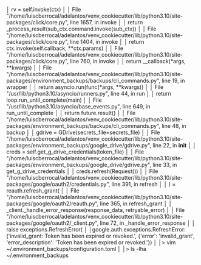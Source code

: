 │    rv = self.invoke(ctx)                                                                                                                                                                   │
│  File "/home/luiscberrocal/adelantos/venv_cookiecutter/lib/python3.10/site-packages/click/core.py", line 1657, in invoke                                                                   │
│    return _process_result(sub_ctx.command.invoke(sub_ctx))                                                                                                                                 │
│  File "/home/luiscberrocal/adelantos/venv_cookiecutter/lib/python3.10/site-packages/click/core.py", line 1404, in invoke                                                                   │
│    return ctx.invoke(self.callback, **ctx.params)                                                                                                                                          │
│  File "/home/luiscberrocal/adelantos/venv_cookiecutter/lib/python3.10/site-packages/click/core.py", line 760, in invoke                                                                    │
│    return __callback(*args, **kwargs)                                                                                                                                                      │
│  File "/home/luiscberrocal/adelantos/venv_cookiecutter/lib/python3.10/site-packages/environment_backups/backups/cli_commands.py", line 19, in wrapper                                      │
│    return asyncio.run(func(*args, **kwargs))                                                                                                                                               │
│  File "/usr/lib/python3.10/asyncio/runners.py", line 44, in run                                                                                                                            │
│    return loop.run_until_complete(main)                                                                                                                                                    │
│  File "/usr/lib/python3.10/asyncio/base_events.py", line 649, in run_until_complete                                                                                                        │
│    return future.result()                                                                                                                                                                  │
│  File "/home/luiscberrocal/adelantos/venv_cookiecutter/lib/python3.10/site-packages/environment_backups/backups/cli_commands.py", line 48, in backup                                       │
│    gdrive = GDrive(secrets_file=secrets_file)                                                                                                                                              │
│  File "/home/luiscberrocal/adelantos/venv_cookiecutter/lib/python3.10/site-packages/environment_backups/google_drive/gdrive.py", line 22, in __init__                                      │
│    creds = self.get_g_drive_credentials(token_file)                                                                                                                                        │
│  File "/home/luiscberrocal/adelantos/venv_cookiecutter/lib/python3.10/site-packages/environment_backups/google_drive/gdrive.py", line 33, in get_g_drive_credentials                       │
│    creds.refresh(Request())                                                                                                                                                                │
│  File "/home/luiscberrocal/adelantos/venv_cookiecutter/lib/python3.10/site-packages/google/oauth2/credentials.py", line 391, in refresh                                                    │
│    ) = reauth.refresh_grant(                                                                                                                                                               │
│  File "/home/luiscberrocal/adelantos/venv_cookiecutter/lib/python3.10/site-packages/google/oauth2/reauth.py", line 365, in refresh_grant                                                   │
│    _client._handle_error_response(response_data, retryable_error)                                                                                                                          │
│  File "/home/luiscberrocal/adelantos/venv_cookiecutter/lib/python3.10/site-packages/google/oauth2/_client.py", line 72, in _handle_error_response                                          │
│    raise exceptions.RefreshError(                                                                                                                                                          │
│google.auth.exceptions.RefreshError: ('invalid_grant: Token has been expired or revoked.', {'error': 'invalid_grant', 'error_description': 'Token has been expired or revoked.'})           │
│> vim ~/.environment_backups/configuration.toml                                                                                                                                             │
│> ls -lha ~/.environment_backups
